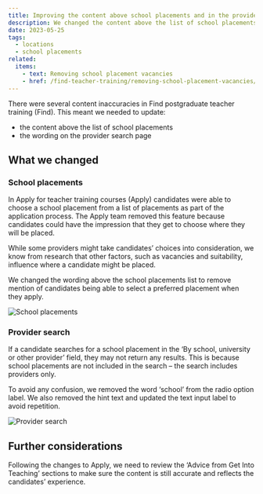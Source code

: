 ```yaml
---
title: Improving the content above school placements and in the provider search
description: We changed the content above the list of school placements and in the provider search to make it more accurate
date: 2023-05-25
tags:
  - locations
  - school placements
related:
  items:
    - text: Removing school placement vacancies
    - href: /find-teacher-training/removing-school-placement-vacancies/
---
```


There were several content inaccuracies in Find postgraduate teacher training (Find). This meant we needed to update:

- the content above the list of school placements
- the wording on the provider search page

## What we changed

### School placements

In Apply for teacher training courses (Apply) candidates were able to choose a school placement from a list of placements as part of the application process. The Apply team removed this feature because candidates could have the impression that they get to choose where they will be placed.

While some providers might take candidates’ choices into consideration, we know from research that other factors, such as vacancies and suitability, influence where a candidate might be placed.

We changed the wording above the school placements list to remove mention of candidates being able to select a preferred placement when they apply.

![School placements](school-placements.png)

### Provider search

If a candidate searches for a school placement in the ‘By school, university or other provider’ field, they may not return any results. This is because school placements are not included in the search – the search includes providers only.

To avoid any confusion, we removed the word ‘school’ from the radio option label. We also removed the hint text and updated the text input label to avoid repetition.

![Provider search](provider-search.png)

## Further considerations

Following the changes to Apply, we need to review the ‘Advice from Get Into Teaching’ sections to make sure the content is still accurate and reflects the candidates’ experience.
